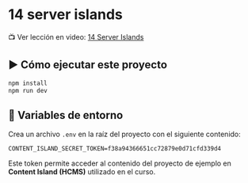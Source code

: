 # 14 server islands

📺 Ver lección en video: [14 Server Islands](https://www.lemoncode.tv/curso/tutorial-astro-desde-cero/leccion/server-islands)

## ▶️ Cómo ejecutar este proyecto

```bash
npm install
npm run dev
```

## 🔐 Variables de entorno

Crea un archivo `.env` en la raíz del proyecto con el siguiente contenido:

```env
CONTENT_ISLAND_SECRET_TOKEN=f38a94366651cc72879e0d71cfd339d4
```

Este token permite acceder al contenido del proyecto de ejemplo en **Content Island (HCMS)** utilizado en el curso.
